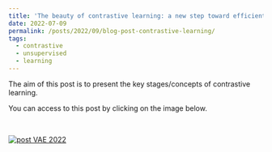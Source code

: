 ```yaml
---
title: 'The beauty of contrastive learning: a new step toward efficient unsupervised learning'
date: 2022-07-09
permalink: /posts/2022/09/blog-post-contrastive-learning/
tags:
  - contrastive 
  - unsupervised 
  - learning
---
```


The aim of this post is to present the key stages/concepts of contrastive learning.

You can access to this post by clicking on the image below.

<br>

[![post VAE 2022](https://olivier-bernard-creatis.github.io//images//simCLR_overview.jpg)](https://creatis-myriad.github.io/tutorials/2022-06-20-tutorial_contrastive_learning.html)

